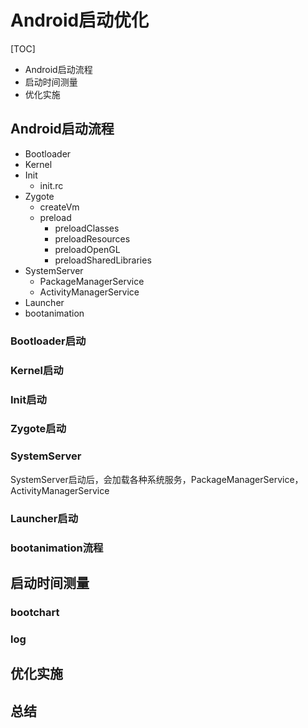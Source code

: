 # Android启动优化

[TOC]

- Android启动流程
- 启动时间测量
- 优化实施

## Android启动流程

- Bootloader
- Kernel
- Init
   - init.rc
- Zygote
   - createVm
   - preload
     - preloadClasses
     - preloadResources
     - preloadOpenGL
     - preloadSharedLibraries
- SystemServer
   - PackageManagerService
   - ActivityManagerService
- Launcher
- bootanimation

### Bootloader启动

### Kernel启动

### Init启动

### Zygote启动

### SystemServer

SystemServer启动后，会加载各种系统服务，PackageManagerService， ActivityManagerService

### Launcher启动


### bootanimation流程

## 启动时间测量

### bootchart

### log

## 优化实施

## 总结